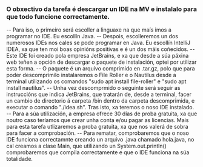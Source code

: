 ### O obxectivo da tarefa é descargar un IDE na MV e instalalo para que todo funcione correctamente.

-- Para iso, o primeiro será escoller a linguaxe na que maís imos a programar no IDE. Eu escollín Java.
-- Despois, escolleremos un dos numerosos IDEs nos cales se pode programar en Java. Eu escollín IntelliJ IDEA, xa que ten moi boas opinións positivas e é un dos máis coñecidos.
-- Este IDE foi creado pola empresa JetBrains, e xa que desde a súa páxina web teñen a opción de descargar o paquete de instalación, optei por utilizar esta forma.
-- O paquete é un arquivo comprimido en .tar.gz, polo que para poder descomprimilo instalaremos o File Roller e o Nautilus desde a terminal utilizando os comandos "sudo apt install file-roller" e "sudo apt install nautilus".
-- Unha vez descomprmido o seguinte será seguir as instruccións que indica JetBrains, que tratarán de, desde a terminal, facer un cambio de directorio á carpeta /bin dentro da carpeta descomprimida, e executar o comando "./idea.sh". Tras isto, xa teremos o noso IDE instalado.
-- Para a súa utilización, a empresa ofrece 30 días de proba gratuita, xa que noutro caso teríamos que crear unha conta e/ou pagar as licencias. Mais para esta tarefa utlizaremos a proba gratuita, xa que nos valerá de sobra para facer a comprobación.
-- Para rematar, comprobaremos que o noso IDE funciona correctamnte creando un arquivo .java chamado hola.java, no cal creamos a clase Main, que utilizando un 
System.out.println() comprobaremos que compila correctamente e que o IDE funciona na súa totalidade.